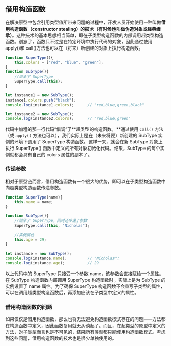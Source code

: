 ## 借用构造函数

在解决原型中包含引用类型值所带来问题的过程中，开发人员开始使用一种叫做**借用构造函数（constructor stealing）的技术（有时候也叫做伪造对象或经典继承）**。这种技术的基本思想相当简单，即在子类型构造函数的内部调用超类型构造函数。别忘了，函数只不过是在特定环境中执行代码的对象，因此通过使用 apply()和 call()方法也可以在（将来）新创建的对象上执行构造函数。

```javascript
function SuperType(){
	this.colors = ["red", "blue", "green"];
}
function SubType(){
	//继承了 SuperType
	SuperType.call(this);
}

let instance1 = new SubType();
instance1.colors.push("black");
console.log(instance1.colors); 		// "red,blue,green,black"

let instance2 = new SubType();
console.log(instance2.colors); 		// "red,blue,green"
```

代码中加粗的那一行代码“借调”了**超类型的构造函数。**通过使用 `call()` 方法（或 `apply()` 方法也可以），我们实际上是在（未来将要）新创建的 SubType 实例的环境下调用了 SuperType 构造函数。这样一来，就会在新 SubType 对象上执行 SuperType() 函数中定义的所有对象初始化代码。结果，SubType 的每个实例就都会具有自己的 colors 属性的副本了。

### 传递参数

相对于原型链而言，借用构造函数有一个很大的优势，即可以在子类型构造函数中向超类型构造函数传递参数。

```js
function SuperType(name){
	this.name = name;
}

function SubType(){
	//继承了 SuperType，同时还传递了参数
	SuperType.call(this, "Nicholas");
    
	//实例属性
	this.age = 29;
}

let instance = new SubType();
console.log(instance.name); 		// "Nicholas";
console.log(instance.age); 			// 29
```

以上代码中的 SuperType 只接受一个参数 name，该参数会直接赋给一个属性。在 SubType 构造函数内部调用 SuperType 构造函数时，实际上是为 SubType 的实例设置了 name 属性。为了确保 SuperType 构造函数不会重写子类型的属性，可以在调用超类型构造函数后，再添加应该在子类型中定义的属性。

### 借用构造函数的问题

如果仅仅是借用构造函数，那么也将无法避免构造函数模式存在的问题——方法都在构造函数中定义，因此函数复用就无从谈起了。而且，在超类型的原型中定义的方法，对子类型而言也是不可见的，结果所有类型都只能使用构造函数模式。考虑到这些问题，借用构造函数的技术也是很少单独使用的。